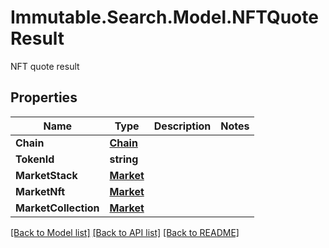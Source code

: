# Immutable.Search.Model.NFTQuoteResult
NFT quote result

## Properties

Name | Type | Description | Notes
------------ | ------------- | ------------- | -------------
**Chain** | [**Chain**](Chain.md) |  | 
**TokenId** | **string** |  | 
**MarketStack** | [**Market**](Market.md) |  | 
**MarketNft** | [**Market**](Market.md) |  | 
**MarketCollection** | [**Market**](Market.md) |  | 

[[Back to Model list]](../README.md#documentation-for-models) [[Back to API list]](../README.md#documentation-for-api-endpoints) [[Back to README]](../README.md)

